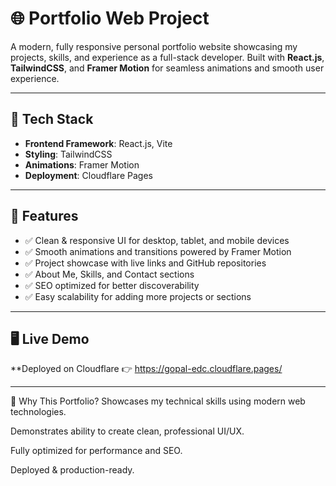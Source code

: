 # 🌐 Portfolio Web Project

A modern, fully responsive personal portfolio website showcasing my projects, skills, and experience as a full-stack developer. Built with **React.js**, **TailwindCSS**, and **Framer Motion** for seamless animations and smooth user experience.

---

## 🚀 Tech Stack

- **Frontend Framework**: React.js, Vite
- **Styling**: TailwindCSS
- **Animations**: Framer Motion
- **Deployment**: Cloudflare Pages

---

## 🎯 Features

- ✅ Clean & responsive UI for desktop, tablet, and mobile devices
- ✅ Smooth animations and transitions powered by Framer Motion
- ✅ Project showcase with live links and GitHub repositories
- ✅ About Me, Skills, and Contact sections
- ✅ SEO optimized for better discoverability
- ✅ Easy scalability for adding more projects or sections

---

## 🖥️ Live Demo

**Deployed on Cloudflare 👉 
https://gopal-edc.cloudflare.pages/

---

🎯 Why This Portfolio?
Showcases my technical skills using modern web technologies.

Demonstrates ability to create clean, professional UI/UX.

Fully optimized for performance and SEO.

Deployed & production-ready.
